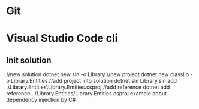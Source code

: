 # Git
# Visual Studio Code cli
## Init solution 
//new solution
dotnet new sln -o Library
//new project
dotnet new classlib -o Library.Entities
//add project into solution
dotnet sln Library.sln add .\Library.Entities\Library.Entities.csproj
//add reference 
dotnet add reference ../Library.Entities/Library.Entities.csproj
example about dependency injection by C#

